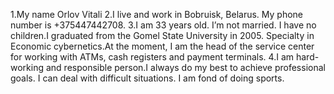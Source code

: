 1.My name Orlov Vitali
2.I live and work in Bobruisk, Belarus. My phone number is +375447442708.
3.I am 33 years old. I’m not married. I have no children.I graduated from the Gomel State University in 2005.
Specialty in Economic cybernetics.At the moment, I am the head of the service center for working with ATMs, cash registers and payment terminals.
4.I am hard-working and responsible person.I always do my best to achieve professional goals. I can deal with difficult situations.
I am fond of doing sports.
